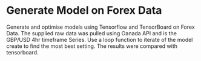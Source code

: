 # Generate Model on Forex Data
Generate and optimise models using Tensorflow and TensorBoard on Forex Data.
The supplied raw data was pulled using Oanada API and is the GBP/USD 4hr timeframe Series.
Use a loop function to iterate of the model create to find the most best setting. The results
were compared with tensorboard.

